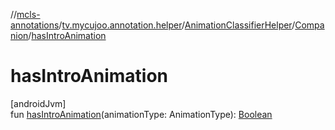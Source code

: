 //[mcls-annotations](../../../../index.md)/[tv.mycujoo.annotation.helper](../../index.md)/[AnimationClassifierHelper](../index.md)/[Companion](index.md)/[hasIntroAnimation](has-intro-animation.md)

# hasIntroAnimation

[androidJvm]\
fun [hasIntroAnimation](has-intro-animation.md)(animationType: AnimationType): [Boolean](https://kotlinlang.org/api/latest/jvm/stdlib/kotlin/-boolean/index.html)
